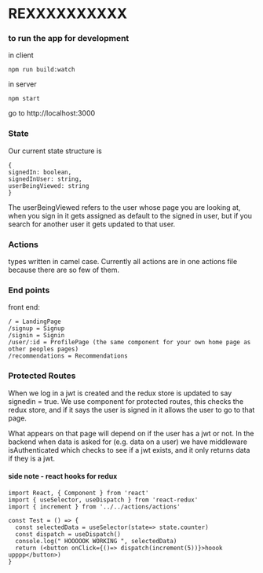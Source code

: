# REXXXXXXXXXX

### to run the app for development

in client

```
npm run build:watch
```

in server

```
npm start
```

go to http://localhost:3000

### State

Our current state structure is

```
{
signedIn: boolean,
signedInUser: string,
userBeingViewed: string
}
```

The userBeingViewed refers to the user whose page you are looking at, when you sign in it gets assigned as default to the signed in user, but if you search for another user it gets updated to that user.

### Actions

types written in camel case. Currently all actions are in one actions file because there are so few of them.

### End points

front end:

```
/ = LandingPage
/signup = Signup
/signin = Signin
/user/:id = ProfilePage (the same component for your own home page as other peoples pages)
/recommendations = Recommendations
```

### Protected Routes

When we log in a jwt is created and the redux store is updated to say signedin = true.
We use <ProtectedRoute> component for protected routes, this checks the redux store, and if it says the user is signed in it allows the user to go to that page.

What appears on that page will depend on if the user has a jwt or not. In the backend when data is asked for (e.g. data on a user) we have middleware isAuthenticated which checks to see if a jwt exists, and it only returns data if they is a jwt.

#### side note - react hooks for redux

```
import React, { Component } from 'react'
import { useSelector, useDispatch } from 'react-redux'
import { increment } from '../../actions/actions'

const Test = () => {
  const selectedData = useSelector(state=> state.counter)
  const dispatch = useDispatch()
  console.log(" HOOOOOK WORKING ", selectedData)
  return (<button onClick={()=> dispatch(increment(5))}>hoook upppp</button>)
}
```
